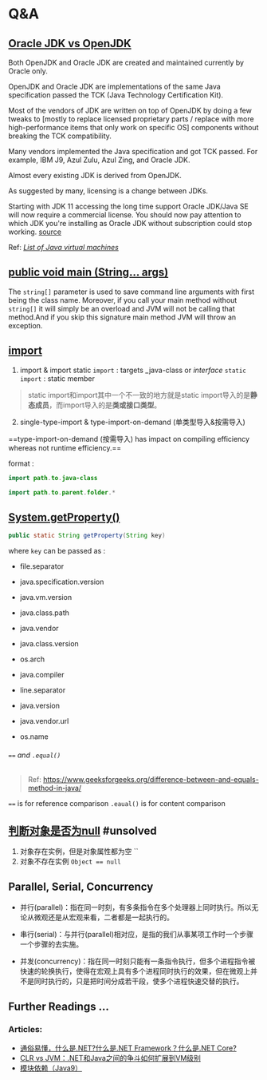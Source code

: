 # Q&A

## [Oracle JDK vs OpenJDK](https://stackoverflow.com/questions/22358071/differences-between-oracle-jdk-and-openjdk)

Both OpenJDK and Oracle JDK are created and maintained currently by Oracle only.

OpenJDK and Oracle JDK are implementations of the same Java specification passed the TCK (Java Technology Certification Kit).

Most of the vendors of JDK are written on top of OpenJDK by doing a few tweaks to [mostly to replace licensed proprietary parts / replace with more high-performance items that only work on specific OS] components without breaking the TCK compatibility.

Many vendors implemented the Java specification and got TCK passed. For example, IBM J9, Azul Zulu, Azul Zing, and Oracle JDK.

Almost every existing JDK is derived from OpenJDK.

As suggested by many, licensing is a change between JDKs. 

Starting with JDK 11 accessing the long time support Oracle JDK/Java SE will now require a commercial license. You should now pay attention to which JDK you're installing as Oracle JDK without subscription could stop working. [source](https://www.infoworld.com/article/3284164/java/oracle-now-requires-a-subscription-to-use-java-se.html)

Ref: *[List of Java virtual machines](https://en.wikipedia.org/wiki/List_of_Java_virtual_machines#Proprietary_implementations)*



## [public void main (String... args)](https://stackoverflow.com/q/1672083/16542494)

The `string[]` parameter is used to save command line arguments with first being the class name. Moreover, if you call your main method without `string[]` it will simply be an overload and JVM will not be calling that method.And if you skip this signature main method JVM will throw an exception.



## [import ](https://blog.csdn.net/qq_25665807/article/details/74747868)

1. import & import static 
`import` : targets _java-class or _interface_
`static import` : static member

> static import和import其中一个不一致的地方就是static import导入的是**静态成员**，而import导入的是**类或接口类型**。

2. single-type-import & type-import-on-demand (单类型导入&按需导入)

==type-import-on-demand (按需导入) has impact on compiling efficiency whereas not runtime efficiency.==

format : 
```java
import path.to.java-class

import path.to.parent.folder.*
```



## [System.getProperty()](https://www.tutorialspoint.com/system-getproperty-in-java)

```java
public static String getProperty(String key)
```
where `key` can be passed as : 
- file.separator

- java.specification.version

- java.vm.version

- java.class.path

- java.vendor

- java.class.version

- os.arch

- java.compiler

- line.separator

- java.version

- java.vendor.url

- os.name

  

###### `==` and `.equal()`

> Ref: https://www.geeksforgeeks.org/difference-between-and-equals-method-in-java/

`==` is for reference comparison
`.eaual()` is for content comparison



## [判断对象是否为null](https://www.cnblogs.com/DFX339/p/9945771.html) #unsolved

1. 对象存在实例，但是对象属性都为空 ``
2. 对象不存在实例 `Object == null`



## Parallel, Serial, Concurrency

- 并行(parallel)：指在同一时刻，有多条指令在多个处理器上同时执行。所以无论从微观还是从宏观来看，二者都是一起执行的。

- 串行(serial)：与并行(parallel)相对应，是指的我们从事某项工作时一个步骤一个步骤的去实施。

- 并发(concurrency)：指在同一时刻只能有一条指令执行，但多个进程指令被快速的轮换执行，使得在宏观上具有多个进程同时执行的效果，但在微观上并不是同时执行的，只是把时间分成若干段，使多个进程快速交替的执行。

  

## Further Readings ...

### Articles:

- [通俗易懂，什么是.NET?什么是.NET Framework？什么是.NET Core?](https://www.cnblogs.com/1996V/p/9037603.html)
- [CLR vs JVM：.NET和Java之间的争斗如何扩展到VM级别](https://blog.csdn.net/danpu0978/article/details/106767365)
- [模块依赖（Java9）](https://www.cnblogs.com/IcanFixIt/p/6994501.html)



